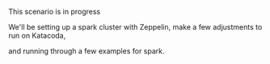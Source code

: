 This scenario is in progress

We'll be setting up a spark cluster with Zeppelin, make a few adjustments to run on Katacoda,

and running through a few examples for spark.
